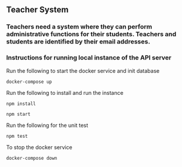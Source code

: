 ## Teacher System
### Teachers need a system where they can perform administrative functions for their students. Teachers and students are identified by their email addresses.
### Instructions for running local instance of the API server

Run the following to start the docker service and init database
```
docker-compose up

```

Run the following to install and run the instance
```
npm install

npm start

```

Run the following for the unit test
```
npm test

```

To stop the docker service
```
docker-compose down

```

